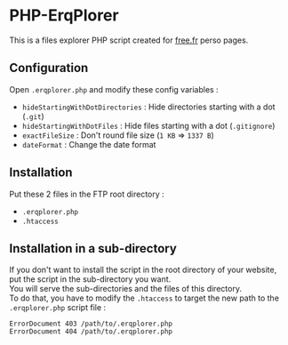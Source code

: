 # PHP-ErqPlorer

This is a files explorer PHP script created for [free.fr](https://www.free.fr) perso pages.

## Configuration

Open `.erqplorer.php` and modify these config variables :
- `hideStartingWithDotDirectories` : Hide directories starting with a dot (`.git`)
- `hideStartingWithDotFiles` : Hide files starting with a dot (`.gitignore`)
- `exactFileSize` : Don't round file size (`1 KB` => `1337 B`)
- `dateFormat` : Change the date format

## Installation

Put these 2 files in the FTP root directory :
- `.erqplorer.php`
- `.htaccess`

## Installation in a sub-directory

If you don't want to install the script in the root directory of your website, put the script in the sub-directory you want.  
You will serve the sub-directories and the files of this directory.  
To do that, you have to modify the `.htaccess` to target the new path to the `.erqplorer.php` script file :

    ErrorDocument 403 /path/to/.erqplorer.php
    ErrorDocument 404 /path/to/.erqplorer.php
